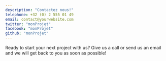 ```yaml
---
description: "Contactez nous!"
telephone: +32 (0) 2 555 01 49
email: contact@yourwebsite.com
twitter: "monProjet"
facebook: "monProjet"
github: "monProjet"
---
```

Ready to start your next project with us? Give us a call or send us an email and we will get back to you as soon as possible!